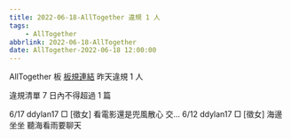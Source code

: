 ```yaml
---
title: 2022-06-18-AllTogether 違規 1 人
tags:
    - AllTogether
abbrlink: 2022-06-18-AllTogether
date: AllTogether-2022-06-18 12:00:00
---
```

AllTogether 板 [板規連結](https://www.ptt.cc/bbs/AllTogether/M.1643211430.A.5FB.html)
昨天違規 1 人
<!-- more -->

違規清單
7 日內不得超過 1 篇

6/17 ddylan17 □ [徵女] 看電影還是兜風散心 交…
6/12 ddylan17 □ [徵女] 海邊坐坐 聽海看雨要聊天